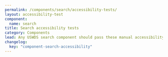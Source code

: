 ```yaml
---
permalink: /components/search/accessibility-tests/
layout: accessibility-test
component:
  name: search
title: Search accessibility tests
category: Components
lead: Any USWDS search component should pass these manual accessibility tests.
changelog:
  key: "component-search-accessibility"
---
```

